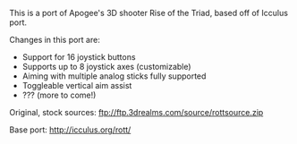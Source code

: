 This is a port of Apogee's 3D shooter Rise of the Triad, based off of Icculus port.

Changes in this port are:

- Support for 16 joystick buttons
- Supports up to 8 joystick axes (customizable)
- Aiming with multiple analog sticks fully supported
- Toggleable vertical aim assist
- ??? (more to come!)

Original, stock sources:
ftp://ftp.3drealms.com/source/rottsource.zip

Base port:
http://icculus.org/rott/
